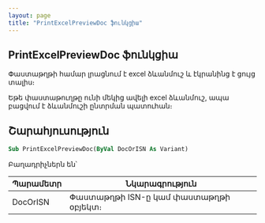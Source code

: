 ```yaml
---
layout: page
title: "PrintExcelPreviewDoc ֆունկցիա"
---
```


## PrintExcelPreviewDoc ֆունկցիա

Փաստաթղթի համար լրացնում է excel ձևանմուշ և էկրանինց է ցույց տալիս։

Եթե փաստաթուղթը ունի մեկից ավելի excel ձևանմուշ, ապա բացվում է ձևանմուշի ընտրման պատուհան։

## Շարահյուսություն

``` vb
Sub PrintExcelPreviewDoc(ByVal DocOrISN As Variant)
```

Բաղադրիչներն են՝

| Պարամետր | Նկարագրություն |
|--|--|
| DocOrISN | Փաստաթղթի ISN-ը կամ փաստաթղթի օբյեկտ։ |

